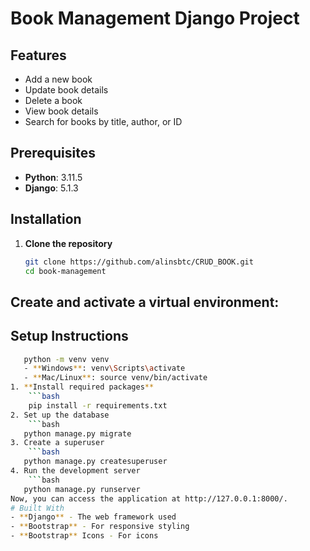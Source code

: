 # Book Management Django Project
## Features

- Add a new book
- Update book details
- Delete a book
- View book details
- Search for books by title, author, or ID

## Prerequisites

- **Python**: 3.11.5
- **Django**: 5.1.3
## Installation
1. **Clone the repository**
   ```bash
   git clone https://github.com/alinsbtc/CRUD_BOOK.git
   cd book-management
## Create and activate a virtual environment:
## Setup Instructions
```bash
   python -m venv venv
   - **Windows**: venv\Scripts\activate
   - **Mac/Linux**: source venv/bin/activate
1. **Install required packages**
    ```bash
    pip install -r requirements.txt
2. Set up the database
    ```bash
   python manage.py migrate
3. Create a superuser
    ```bash
   python manage.py createsuperuser
4. Run the development server
    ```bash
   python manage.py runserver
Now, you can access the application at http://127.0.0.1:8000/.
# Built With
- **Django** - The web framework used
- **Bootstrap** - For responsive styling
- **Bootstrap** Icons - For icons
